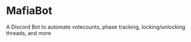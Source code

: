 # MafiaBot
A Discord Bot to automate votecounts, phase tracking, locking/unlocking threads, and more
